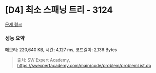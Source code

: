 # [D4] 최소 스패닝 트리 - 3124 

[문제 링크](https://swexpertacademy.com/main/code/problem/problemDetail.do?contestProbId=AV_mSnmKUckDFAWb) 

### 성능 요약

메모리: 220,640 KB, 시간: 4,127 ms, 코드길이: 2,136 Bytes



> 출처: SW Expert Academy, https://swexpertacademy.com/main/code/problem/problemList.do
